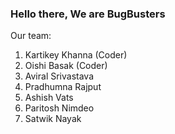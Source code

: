 ### Hello there, We are BugBusters

Our team:
1. Kartikey Khanna (Coder)
2. Oishi Basak (Coder)
3. Aviral Srivastava
4. Pradhumna Rajput
5. Ashish Vats
6. Paritosh Nimdeo 
7. Satwik Nayak
